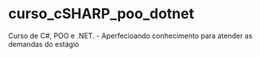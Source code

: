 # curso_cSHARP_poo_dotnet
Curso de C#, POO e .NET. - Aperfecioando conhecimento para atender as demandas do estágio
